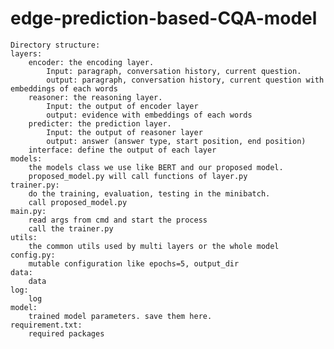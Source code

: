 # edge-prediction-based-CQA-model




   
    
    Directory structure:
    layers:
        encoder: the encoding layer. 
            Input: paragraph, conversation history, current question.
            output: paragraph, conversation history, current question with embeddings of each words
        reasoner: the reasoning layer.
            Input: the output of encoder layer
            output: evidence with embeddings of each words
        predicter: the prediction layer.
            Input: the output of reasoner layer
            output: answer (answer type, start position, end position)
        interface: define the output of each layer
    models: 
        the models class we use like BERT and our proposed model. 
        proposed_model.py will call functions of layer.py
    trainer.py:
        do the training, evaluation, testing in the minibatch.
        call proposed_model.py
    main.py: 
        read args from cmd and start the process 
        call the trainer.py
    utils:
        the common utils used by multi layers or the whole model
    config.py:
        mutable configuration like epochs=5, output_dir
    data:
        data
    log:
        log 
    model:
        trained model parameters. save them here.
    requirement.txt:
        required packages

    
